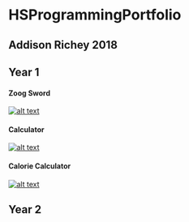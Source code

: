 # HSProgrammingPortfolio
## Addison Richey 2018
##   Year 1
#### Zoog Sword
[![alt text](https://littlerichey.github.io/Programming1Portfolio2016-17/images/hack.png)](https://littlerichey.github.io/Programming1Portfolio2016-17/hacknslash)
#### Calculator
[![alt text](https://littlerichey.github.io/Programming1Portfolio2016-17/images/calc.png )](https://littlerichey.github.io/Programming1Portfolio2016-17/calculator)
#### Calorie Calculator
[![alt text](https://littlerichey.github.io/Programming1Portfolio2016-17/images/cc.png )](https://littlerichey.github.io/Programming1Portfolio2016-17/calCalc)
##   Year 2
